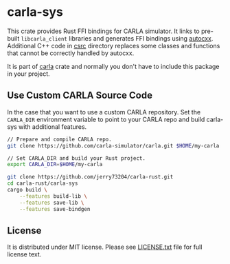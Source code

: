 # carla-sys

This crate provides Rust FFI bindings for CARLA simulator. It links to
pre-built `libcarla_client` libraries and generates FFI bindings using
[autocxx](https://github.com/google/autocxx). Additional C++ code in
[csrc](csrc) directory replaces some classes and functions that cannot
be correctly handled by autocxx.

It is part of [carla](../carla/README.md) crate and normally you don't
have to include this package in your project.

## Use Custom CARLA Source Code

In the case that you want to use a custom CARLA repository. Set the
`CARLA_DIR` environment variable to point to your CARLA repo and build
carla-sys with additional features.

```bash
// Prepare and compile CARLA repo.
git clone https://github.com/carla-simulator/carla.git $HOME/my-carla
```

```bash
// Set CARLA_DIR and build your Rust project.
export CARLA_DIR=$HOME/my-carla

git clone https://github.com/jerry73204/carla-rust.git
cd carla-rust/carla-sys
cargo build \
    --features build-lib \
    --features save-lib \
    --features save-bindgen
```

## License

It is distributed under MIT license. Please see
[LICENSE.txt](../LICENSE.txt) file for full license text.
